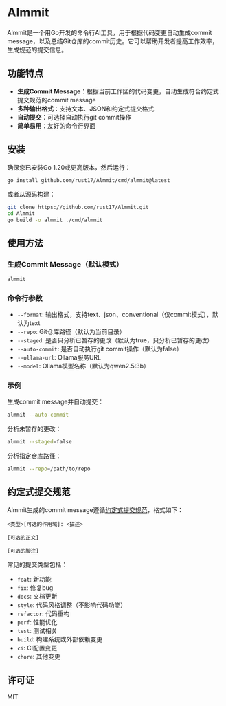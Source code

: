 # Almmit

Almmit是一个用Go开发的命令行AI工具，用于根据代码变更自动生成commit message，以及总结Git仓库的commit历史。它可以帮助开发者提高工作效率，生成规范的提交信息。

## 功能特点

- **生成Commit Message**：根据当前工作区的代码变更，自动生成符合约定式提交规范的commit message
- **多种输出格式**：支持文本、JSON和约定式提交格式
- **自动提交**：可选择自动执行git commit操作
- **简单易用**：友好的命令行界面

## 安装

确保您已安装Go 1.20或更高版本，然后运行：

```bash
go install github.com/rust17/Almmit/cmd/almmit@latest
```

或者从源码构建：

```bash
git clone https://github.com/rust17/Almmit.git
cd Almmit
go build -o almmit ./cmd/almmit
```

## 使用方法

### 生成Commit Message（默认模式）

```bash
almmit
```

### 命令行参数
- `--format`: 输出格式，支持text、json、conventional（仅commit模式），默认为text
- `--repo`: Git仓库路径（默认为当前目录）
- `--staged`: 是否只分析已暂存的更改（默认为true，只分析已暂存的更改）
- `--auto-commit`: 是否自动执行git commit操作（默认为false）
- `--ollama-url`: Ollama服务URL
- `--model`: Ollama模型名称（默认为qwen2.5:3b）

### 示例

生成commit message并自动提交：

```bash
almmit --auto-commit
```

分析未暂存的更改：

```bash
almmit --staged=false
```

分析指定仓库路径：

```bash
almmit --repo=/path/to/repo
```

## 约定式提交规范

Almmit生成的commit message遵循[约定式提交规范](https://www.conventionalcommits.org/)，格式如下：

```
<类型>[可选的作用域]: <描述>

[可选的正文]

[可选的脚注]
```

常见的提交类型包括：

- `feat`: 新功能
- `fix`: 修复bug
- `docs`: 文档更新
- `style`: 代码风格调整（不影响代码功能）
- `refactor`: 代码重构
- `perf`: 性能优化
- `test`: 测试相关
- `build`: 构建系统或外部依赖变更
- `ci`: CI配置变更
- `chore`: 其他变更

## 许可证

MIT